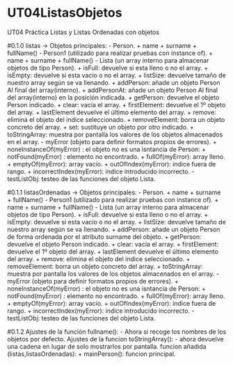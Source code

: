 # UT04ListasObjetos
UT04 Práctica Listas y Listas Ordenadas con objetos

#0.1.0
listas -> Objetos principales: 
    - Person.
        + name
        + surname
        + fullName() 
    - Person1 (utilizado para realizar pruebas con instance of).
        + name
        + surname
        + fullName() 
    - Lista (un array interno para almacenar objetos de tipo Person).
        + isFull: devuelve si esta lleno o no el array.
        + isEmpty: devuelve si esta vacío o no el array.
        + listSize: devuelve tamaño de nuestro array según se va llenando.
        + addPerson: añade un objeto Person Al final del array(interno).
        + addPersonAt: añade un objeto Person Al final del array(interno) en la posición indicada.
        + getPerson: devuelve el objeto Person indicado.
        + clear: vacía el array.
        + firstElement: devuelve el 1º objeto del array.
        + lastElement devuelve el último elemento del array.
        + remove: elimina el objeto del indice seleccionado.
        + removeElement: borra un objeto concreto del array.
        + set: sustituye un objeto por otro indicado.
        + toStringArray: muestra por pantalla los valores de los objetos almacenados en el array.
    - myError (objeto para definir formatos propios de errores).
        + noneInstanceOf(myError) : el objeto no es una isntancia de Person:
        + notFound(myError) : elemento no encontrado.
        + fullOf(myError): array lleno.
        + emptyOf(myError): array vacío.
        + outOfIndex(myError): indice fuera de rango.
        + incorrectIndex(myError): indice introducido incorrecto.
    - testListObj: testeo de las funciones del objeto Lista.

#0.1.1
listasOrdenadas -> Objetos principales: 
    - Person.
        + name
        + surname
        + fullName() 
    - Person1 (utilizado para realizar pruebas con instance of).
        + name
        + surname
        + fullName() 
    - Lista (un array interno para almacenar objetos de tipo Person).
        + isFull: devuelve si esta lleno o no el array.
        + isEmpty: devuelve si esta vacío o no el array.
        + listSize: devuelve tamaño de nuestro array según se va llenando.
        + addPerson: añade un objeto Person de forma ordenada por el atributo surname del objeto.
        + getPerson: devuelve el objeto Person indicado.
        + clear: vacía el array.
        + firstElement: devuelve el 1º objeto del array.
        + lastElement devuelve el último elemento del array.
        + remove: elimina el objeto del indice seleccionado.
        + removeElement: borra un objeto concreto del array.
        + toStringArray: muestra por pantalla los valores de los objetos almacenados en el array.
    - myError (objeto para definir formatos propios de errores).
        + noneInstanceOf(myError) : el objeto no es una isntancia de Person:
        + notFound(myError) : elemento no encontrado.
        + fullOf(myError): array lleno.
        + emptyOf(myError): array vacío.
        + outOfIndex(myError): indice fuera de rango.
        + incorrectIndex(myError): indice introducido incorrecto.
    - testListObj: testeo de las funciones del objeto Lista.

#0.1.2
Ajustes de la función fullname():
    - Ahora si recoge los nombres de los objetos por defecto.
Ajustes de la funcion toStringArray():
    - ahora devuelve una cadena en lugar de solo mostrarlos por pantalla.
funcion añadida (listas,listasOrdenadas):
    + mainPerson(): funcion principal.